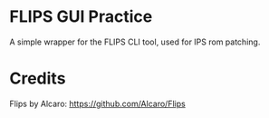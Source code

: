# FLIPS GUI Practice

A simple wrapper for the FLIPS CLI tool, used for IPS rom patching. 

# Credits
Flips by Alcaro: https://github.com/Alcaro/Flips 
